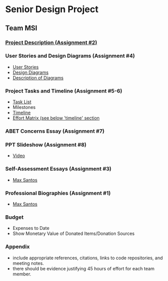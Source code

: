 # Senior Design Project

## Team MSI

### [Project Description (Assignment #2)](https://github.com/santosemax/CSDesignProject/blob/main/Project-Description.md)

### User Stories and Design Diagrams (Assignment #4)
- [User Stories](https://github.com/santosemax/CSDesignProject/blob/main/User_Stories.md)
- [Design Diagrams](https://github.com/santosemax/CSDesignProject/tree/main/Design_Diagrams)
- [Description of Diagrams](https://github.com/santosemax/CSDesignProject/blob/main/Design_Diagrams/D2_Desc.md)

### Project Tasks and Timeline (Assignment #5-6)
- [Task List](https://github.com/santosemax/CSDesignProject/blob/main/Tasklist.md)
- Milestones
- [Timeline](https://github.com/santosemax/CSDesignProject/blob/main/Assignment6/tables.md)
- [Effort Matrix (see below 'timeline' section](https://github.com/santosemax/CSDesignProject/blob/main/Assignment6/tables.md)

### ABET Concerns Essay (Assignment #7)

### PPT Slideshow (Assignment #8)
- [Video](https://www.youtube.com/watch?v=CCIRXLkuagY)

### Self-Assessment Essays (Assignment #3)
- [Max Santos]()

### Professional Biographies (Assignment #1)
- [Max Santos](https://github.com/santosemax/CSDesignProject/blob/main/Bios/Bio_Santos.md0)

### Budget
- Expenses to Date
- Show Monetary Value of Donated Items/Donation Sources

### Appendix
- include appropriate references, citations, links to code repositories, and meeting notes.
- there should be evidence justifying 45 hours of effort for each team member.
